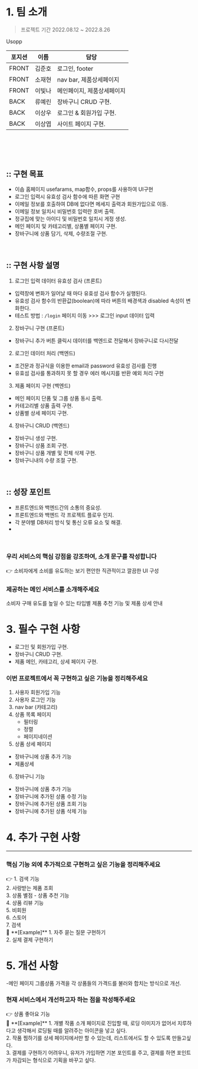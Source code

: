    # 1. 팀 소개
   > 프로젝트 기간
   > 2022.08.12 ~ 2022.8.26 <br>


   Usopp

   |포지션|이름|담당|
   |---|---|---|
   |FRONT|김준호|로그인, footer|
   |FRONT|소재현|nav bar, 제품상세페이지|
   |FRONT|이빛나| 메인페이지, 제품상세페이지|
   |BACK|류예린|장바구니 CRUD 구현.|
   |BACK|이상우|로그인 & 회원가입 구현.|
   |BACK|이상엽|사이트 페이지 구현.|

# <br />





## :: 구현 목표

- 이솝 홈페이지 usefarams, map함수, props를 사용하여 UI구현 
- 로그인 입력시 유효성 검사 함수에 따른 화면 구현 
- 이메일 정보를 호출하여 DB에 없다면 메세지 출력과 회원가입으로 이동.
- 이메일 정보 일치시 비밀번호 입력란 호버 출력.
- 정규집에 맞는 아이디 및 비밀번호 일치시 게정 생성.
- 메인 페이지 및 카테고리별, 상품별 페이지 구현.
- 장바구니에 상품 담기, 삭제, 수량조절 구현.

<br />

## :: 구현 사항 설명

1. 로그인 입력 데이터 유효성 검사 (프론트)

- 입력창에 변화가 일어날 때 마다 유효성 검사 함수가 실행된다.
- 유효성 검사 함수의 반환값(boolean)에 따라 버튼의 배경색과 disabled 속성이 변화한다.
- 테스트 방법 : `/login` 페이지 이동 >>> 로그인 input 데이터 입력

2. 장바구니 구현 (프론트)

- 장바구니 추가 버튼 클릭시 데이터를 백엔드로 전달해서 장바구니로 다시전달 

2. 로그인 데이터 처리 (백엔드)

- 조건문과 정규식을 이용한 email과 password 유효성 검사를 진행
- 유효섬 검사를 통과하지 못 할 경우 에러 메시지를 반환 예외 처리 구현

3. 제품 페이지 구현 (백엔드)
- 메인 페이지 단품 및 그룹 상품 동시 출력.
- 카테고리별 상품 출력 구현.
- 상품별 상세 페이지 구현.

4. 장바구니 CRUD (백엔드)
- 장바구니 생성 구현.
- 장바구니 상품 조회 구현.
- 장바구니 상품 개별 및 전체 삭제 구현.
- 장바구니내의 수량 조절 구현.

<br />

## :: 성장 포인트 

- 프론트엔드와 백엔드간의 소통의 중요성.
- 프론트엔드와 백엔드 각 프로젝트 플로우 인지.
- 각 분야별 DB처리 방식 및 통신 오류 요소 및 해결.
- 
<br />



### 우리 서비스의 핵심 강점을 강조하여, 소개 문구를 작성합니다

<aside>
👉 소비자에게 소비를 유도하는 보기  편안한 직관적이고 깔끔한 UI 구성

</aside>

### 제공하는 메인 서비스를 소개해주세요

<aside>
소비자 구매 유도를 높일 수 있는 타입별 제품 추천 기능 및 제품 상세 안내

</aside>

# 3. 필수 구현 사항

- 로그인 및 회원가입 구현.
- 장바구니 CRUD 구현.
- 제품 메인, 카테고리, 상세 페이지 구현.

### 이번 프로젝트에서 꼭 구현하고 싶은 기능을 정리해주세요

1. 사용자 회원가입 기능 
2. 사용자 로그인 기능
3. nav bar (카테고리)
4. 상품 목록 페이지
   - 필터링
   - 정렬
   - 페이지네이션
5. 상품 상세 페이지
 - 장바구니에 상품 추가 기능
 - 제품상세 
6. 장바구니 기능
  - 장바구니에 상품 추가 기능
  - 장바구니에 추가된 상품 수정 기능
  - 장바구니에 추가된 상품 조회 기능
  - 장바구니에 추가된 상품 삭제 기능

</aside>

# 4. 추가 구현 사항

---

### 핵심 기능 외에 추가적으로 구현하고 싶은 기능을 정리해주세요

<aside>
👉 
1. 검색 기능 </br>
2. 사랑받는 제품 조회 </br>
3. 상품 별점 - 상품 추천 기능 </br>
4. 상품 리뷰 기능 </br>
5. 비회원 </br>
6. 스토어 </br>
7. 검색

</aside>

<aside>
🧭 **[Example]** 
1. 자주 묻는 질문 구현하기 </br>
2. 실제 결제 구현하기

</aside>

# 5. 개선 사항

-메인 페이지 그룹상품 가격을 각 상품들의 가격드를 불러와 합치는 방식으로 개선.

### 현재 서비스에서 개선하고자 하는 점을 작성해주세요

<aside>
👉 상품 좋아요 기능

</aside>

<aside>
🧭 **[Example]**
1. 개별 작품 소개 페이지로 진입할 때, 로딩 이미지가 없어서 지루하다고 생각해서 로딩될 때를 알려주는 아이콘을 넣고 싶다. </br>
2. 작품 찜하기를 상세 페이지에서만 할 수 있는데, 리스트에서도 할 수 있도록 만들고싶다. </br>
3. 결제를 구현하기 어려우니, 유저가 가입하면 기본 포인트를 주고, 결제를 하면 포인트가 차감되는 형식으로 기획을 바꾸고 싶다.

